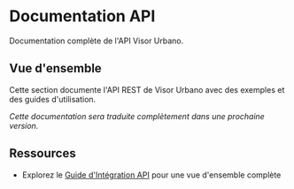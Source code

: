 # Documentation API

Documentation complète de l'API Visor Urbano.

## Vue d'ensemble

Cette section documente l'API REST de Visor Urbano avec des exemples et des guides d'utilisation.

_Cette documentation sera traduite complètement dans une prochaine version._

## Ressources

- Explorez le [Guide d'Intégration API](./api-integration.md) pour une vue d'ensemble complète
